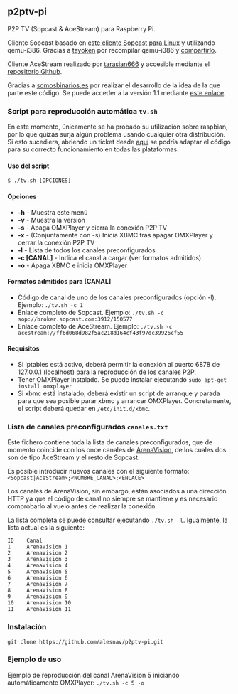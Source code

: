 ## p2ptv-pi

P2P TV (Sopcast & AceStream) para Raspberry Pi.

Cliente Sopcast basado en [este cliente Sopcast para Linux](https://code.google.com/p/sopcast-player/downloads/list) y utilizando qemu-i386. Gracias a [tayoken](http://www.raspberrypi.org/phpBB3/memberlist.php?mode=viewprofile&u=72614) por recompilar qemu-i386 y [compartirlo](http://www.raspberrypi.org/phpBB3/viewtopic.php?t=46342).

Cliente AceStream realizado por [tarasian666](https://github.com/tarasian666/) y accesible mediante el [repositorio Github](https://github.com/tarasian666/acestream).

Gracias a [somosbinarios.es](http://www.somosbinarios.es) por realizar el desarrollo de la idea de la que parte este código. Se puede acceder a la versión 1.1 mediante [este enlace](http://www.somosbinarios.es/raspberry-pi-television-y-futbol-en-un-click-v1-1/).

### Script para reproducción automática `tv.sh`

En este momento, únicamente se ha probado su utilización sobre raspbian, por lo que quizás surja algún problema usando cualquier otra distribución. Si esto sucediera, abriendo un ticket desde [aquí](https://github.com/alesnav/p2ptv-pi/issues) se podría adaptar el código para su correcto funcionamiento en todas las plataformas.

#### Uso del script
    $ ./tv.sh [OPCIONES]

#### Opciones
* **-h** - Muestra este menú
* **-v** - Muestra la versión
* **-s** - Apaga OMXPlayer y cierra la conexión P2P TV
* **-x** - (Conjuntamente con -s) Inicia XBMC tras apagar OMXPlayer y cerrar la conexión P2P TV
* **-l** - Lista de todos los canales preconfigurados
* **-c [CANAL]** - Indica el canal a cargar (ver formatos admitidos)
* **-o** - Apaga XBMC e inicia OMXPlayer

#### Formatos admitidos para [CANAL]
* Código de canal de uno de los canales preconfigurados (opción -l). Ejemplo: `./tv.sh -c 1`
* Enlace completo de Sopcast. Ejemplo: `./tv.sh -c sop://broker.sopcast.com:3912/150577`
* Enlace completo de AceStream. Ejemplo: `./tv.sh -c acestream://ff6d068d982f5ac218d164cf43f97dc39926cf55`

#### Requisitos
* Si iptables está activo, deberá permitir la conexión al puerto 6878 de 127.0.0.1 (localhost) para la reproducción de los canales P2P.
* Tener OMXPlayer instalado. Se puede instalar ejecutando `sudo apt-get install omxplayer`
* Si xbmc está instalado, deberá existir un script de arranque y parada para que sea posible parar xbmc y arrancar OMXPlayer. Concretamente, el script deberá quedar en `/etc/init.d/xbmc`.

### Lista de canales preconfigurados `canales.txt`
Este fichero contiene toda la lista de canales preconfigurados, que de momento coincide con los once canales de [ArenaVision](http://www.arenavision.in/), de los cuales dos son de tipo AceStream y el resto de Sopcast.

Es posible introducir nuevos canales con el siguiente formato: `<Sopcast|AceStream>;<NOMBRE_CANAL>;<ENLACE>`

Los canales de ArenaVision, sin embargo, están asociados a una dirección HTTP ya que el código de canal no siempre se mantiene y es necesario comprobarlo al vuelo antes de realizar la conexión.

La lista completa se puede consultar ejecutando `./tv.sh -l`. Igualmente, la lista actual es la siguiente:

    ID    Canal
    1     ArenaVision 1
    2     ArenaVision 2
    3     ArenaVision 3
    4     ArenaVision 4
    5     ArenaVision 5
    6     ArenaVision 6
    7     ArenaVision 7
    8     ArenaVision 8
    9     ArenaVision 9
    10    ArenaVision 10
    11    ArenaVision 11

### Instalación
    git clone https://github.com/alesnav/p2ptv-pi.git

### Ejemplo de uso
Ejemplo de reproducción del canal ArenaVision 5 iniciando automáticamente OMXPlayer: `./tv.sh -c 5 -o`
